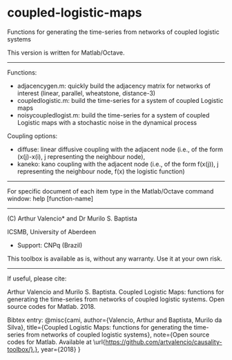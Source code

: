 # coupled-logistic-maps
Functions for generating the time-series from networks of coupled logistic systems

This version is written for Matlab/Octave.

--------------------------------
Functions:

* adjacencygen.m: quickly build the adjacency matrix for networks of interest (linear, parallel, wheatstone, distance-3)
* coupledlogistic.m:  build the time-series for a system of coupled Logistic maps
* noisycoupledlogist.m: build the time-series for a system of coupled Logistic maps with a stochastic noise in the dynamical process

Coupling options:

* diffuse: linear diffusive coupling with the adjacent node (i.e., of the form (x(j)-x(i), j representing the neighbour node),
* kaneko: kano coupling with the adjacent node (i.e., of the form f(x(j)), j representing the neighbour node, f(x) the logistic function)

---------------------------------

For specific document of each item type in the Matlab/Octave command window: help [function-name]

--------------------------------
(C) Arthur Valencio* and Dr Murilo S. Baptista

ICSMB, University of Aberdeen    

* Support: CNPq (Brazil)

This toolbox is available as is, without any warranty. Use it at your own risk.

--------------------------------

If useful, please cite:

Arthur Valencio and Murilo S. Baptista. Coupled Logistic Maps: functions for generating the time-series from networks of coupled logistic systems. Open source codes for Matlab. 2018.

Bibtex entry:
@misc{cami, author={Valencio, Arthur and Baptista, Murilo da Silva}, title={Coupled Logistic Maps: functions for generating the time-series from networks of coupled logistic systems}, note={Open source codes for Matlab. Available at \url{https://github.com/artvalencio/causality-toolbox/}.}, year={2018} }
